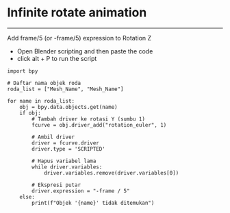 # Infinite rotate animation
---
Add frame/5 (or -frame/5) expression to Rotation Z

- Open Blender scripting and then paste the code
- click alt + P to run the script

```
import bpy

# Daftar nama objek roda
roda_list = ["Mesh_Name", "Mesh_Name"]

for name in roda_list:
    obj = bpy.data.objects.get(name)
    if obj:
        # Tambah driver ke rotasi Y (sumbu 1)
        fcurve = obj.driver_add("rotation_euler", 1)

        # Ambil driver
        driver = fcurve.driver
        driver.type = 'SCRIPTED'

        # Hapus variabel lama
        while driver.variables:
            driver.variables.remove(driver.variables[0])

        # Ekspresi putar
        driver.expression = "-frame / 5"
    else:
        print(f"Objek '{name}' tidak ditemukan")
```
